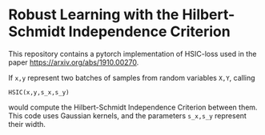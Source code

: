 # Robust Learning with the Hilbert-Schmidt Independence Criterion

This repository contains a pytorch implementation of HSIC-loss used in the paper https://arxiv.org/abs/1910.00270.

If ```x,y``` represent two batches of samples from random variables ```X,Y```, calling
```
HSIC(x,y,s_x,s_y)
```
would compute the Hilbert-Schmidt Independence Criterion between them.
This code uses Gaussian kernels, and the parameters ``` s_x,s_y ``` represent their width.
